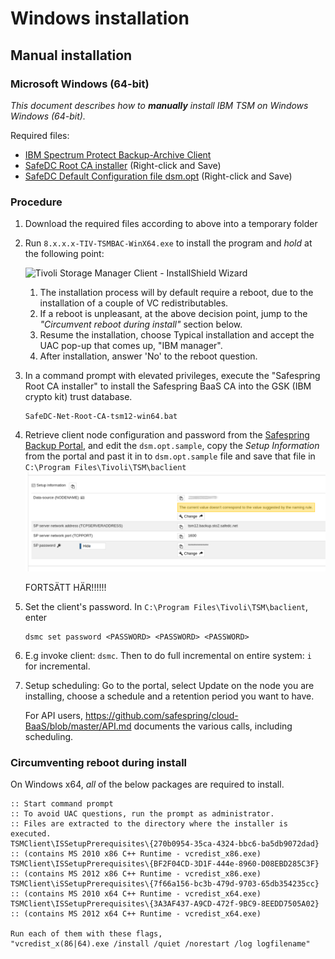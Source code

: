 # Windows installation
## Manual installation

### Microsoft Windows (64-bit)

_This document describes how to **manually** install IBM TSM on Windows Windows (64-bit)._

Required files:

- [IBM Spectrum Protect Backup-Archive Client](https://public.dhe.ibm.com/storage/tivoli-storage-management/patches/client/v8r1/Windows/x64/)
- [SafeDC Root CA installer](https://raw.githubusercontent.com/safespring/cloud-BaaS/master/pki/SafeDC-Net-Root-CA-tsm12-win64.bat) (Right-click and Save)
- [SafeDC Default Configuration file dsm.opt](https://raw.githubusercontent.com/safespring/cloud-BaaS/master/windows/dsm.opt.sample) (Right-click and Save)

### Procedure

1. Download the required files according to above into a temporary folder
1. Run `8.x.x.x-TIV-TSMBAC-WinX64.exe` to install the program and *hold* at the following point:

    ![Tivoli Storage Manager Client - InstallShield Wizard](../../images/TSMBAC_ISWizard.png)

    1. The installation process will by default require a reboot, due to the installation of a couple of VC redistributables.
    1. If a reboot is unpleasant, at the above decision point, jump to the _"Circumvent reboot during install"_ section below.
    1. Resume the installation, choose Typical installation and accept the UAC pop-up that comes up, "IBM manager".
    1. After installation, answer 'No' to the reboot question.

1. In a command prompt with elevated privileges, execute the "Safespring Root CA installer" to install the Safespring BaaS CA into the GSK (IBM crypto kit) trust database.
    ```
    SafeDC-Net-Root-CA-tsm12-win64.bat
    ```
1. Retrieve client node configuration and password from the [Safespring Backup Portal](baas-portal), and edit the `dsm.opt.sample`, copy the *Setup Information* from the portal and past it in to `dsm.opt.sample` file and save that file in `C:\Program Files\Tivoli\TSM\baclient`
    ![Copy the Backup Configuration information](../images/baas-portal-consumption-unit-setup-infomartion.png)
    


    FORTSÄTT HÄR!!!!!!




1. Set the client's password.  In `C:\Program Files\Tivoli\TSM\baclient`, enter
    ```
    dsmc set password <PASSWORD> <PASSWORD> <PASSWORD>
    ```
1. E.g invoke client: `dsmc`.  Then to do full incremental on entire system: `i` for incremental.
1. Setup scheduling: Go to the portal, select Update on the node you are installing, choose a schedule and a retention period you want to have.

    For API users, https://github.com/safespring/cloud-BaaS/blob/master/API.md documents the various calls, including scheduling.

### Circumventing reboot during install

On Windows x64, *all* of the below packages are required to install.

```shell
:: Start command prompt
:: To avoid UAC questions, run the prompt as administrator.
:: Files are extracted to the directory where the installer is executed.
TSMClient\ISSetupPrerequisites\{270b0954-35ca-4324-bbc6-ba5db9072dad}
:: (contains MS 2010 x86 C++ Runtime - vcredist_x86.exe)
TSMClient\ISSetupPrerequisites\{BF2F04CD-3D1F-444e-8960-D08EBD285C3F}
:: (contains MS 2012 x86 C++ Runtime - vcredist_x86.exe)
TSMClient\iSSetupPrerequisites\{7f66a156-bc3b-479d-9703-65db354235cc}
:: (contains MS 2010 x64 C++ Runtime - vcredist_x64.exe)
TSMClient\ISSetupPrerequisites\{3A3AF437-A9CD-472f-9BC9-8EEDD7505A02}
:: (contains MS 2012 x64 C++ Runtime - vcredist_x64.exe)

Run each of them with these flags,
"vcredist_x(86|64).exe /install /quiet /norestart /log logfilename"
```
[baas-portal]:https://portal.backup.sto2.safedc.net/